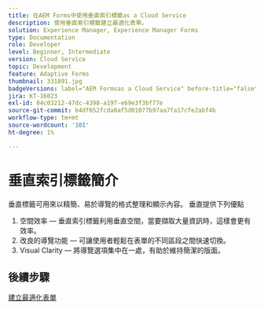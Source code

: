 ```yaml
---
title: 在AEM Forms中使用垂直索引標籤as a Cloud Service
description: 使用垂直索引標籤建立最適化表單。
solution: Experience Manager, Experience Manager Forms
type: Documentation
role: Developer
level: Beginner, Intermediate
version: Cloud Service
topic: Development
feature: Adaptive Forms
thumbnail: 331891.jpg
badgeVersions: label="AEM Formsas a Cloud Service" before-title="false"
jira: KT-16023
exl-id: 84c03212-47dc-4398-a197-e69e3f3bf77e
source-git-commit: b4df652fcda0af5d01077b97aa7fa17cfe2abf4b
workflow-type: tm+mt
source-wordcount: '101'
ht-degree: 1%

---
```


# 垂直索引標籤簡介

垂直標籤可用來以精簡、易於導覽的格式整理和顯示內容。 垂直提供下列優點
1. 空間效率 — 垂直索引標籤利用垂直空間，當要擷取大量資訊時，這樣會更有效率。
1. 改良的導覽功能 — 可讓使用者輕鬆在表單的不同區段之間快速切換。
1. Visual Clarity — 將導覽選項集中在一處，有助於維持簡潔的版面。

## 後續步驟

[建立最適化表單](./create-af.md)
